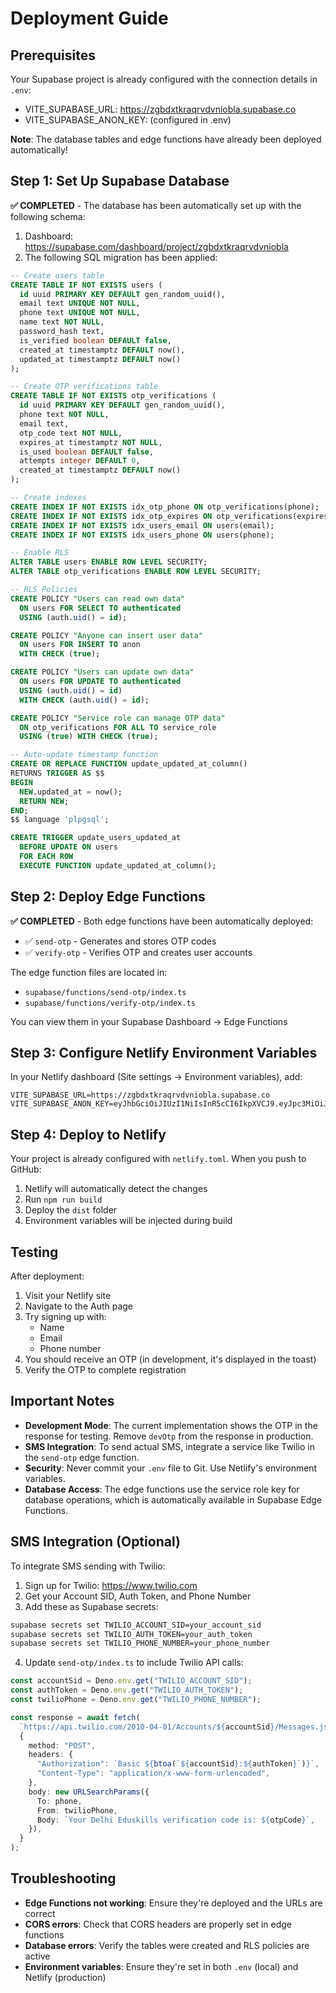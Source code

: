 # Deployment Guide

## Prerequisites

Your Supabase project is already configured with the connection details in `.env`:
- VITE_SUPABASE_URL: https://zgbdxtkraqrvdvniobla.supabase.co
- VITE_SUPABASE_ANON_KEY: (configured in .env)

**Note**: The database tables and edge functions have already been deployed automatically!

## Step 1: Set Up Supabase Database

**✅ COMPLETED** - The database has been automatically set up with the following schema:

1. Dashboard: https://supabase.com/dashboard/project/zgbdxtkraqrvdvniobla
2. The following SQL migration has been applied:

```sql
-- Create users table
CREATE TABLE IF NOT EXISTS users (
  id uuid PRIMARY KEY DEFAULT gen_random_uuid(),
  email text UNIQUE NOT NULL,
  phone text UNIQUE NOT NULL,
  name text NOT NULL,
  password_hash text,
  is_verified boolean DEFAULT false,
  created_at timestamptz DEFAULT now(),
  updated_at timestamptz DEFAULT now()
);

-- Create OTP verifications table
CREATE TABLE IF NOT EXISTS otp_verifications (
  id uuid PRIMARY KEY DEFAULT gen_random_uuid(),
  phone text NOT NULL,
  email text,
  otp_code text NOT NULL,
  expires_at timestamptz NOT NULL,
  is_used boolean DEFAULT false,
  attempts integer DEFAULT 0,
  created_at timestamptz DEFAULT now()
);

-- Create indexes
CREATE INDEX IF NOT EXISTS idx_otp_phone ON otp_verifications(phone);
CREATE INDEX IF NOT EXISTS idx_otp_expires ON otp_verifications(expires_at);
CREATE INDEX IF NOT EXISTS idx_users_email ON users(email);
CREATE INDEX IF NOT EXISTS idx_users_phone ON users(phone);

-- Enable RLS
ALTER TABLE users ENABLE ROW LEVEL SECURITY;
ALTER TABLE otp_verifications ENABLE ROW LEVEL SECURITY;

-- RLS Policies
CREATE POLICY "Users can read own data"
  ON users FOR SELECT TO authenticated
  USING (auth.uid() = id);

CREATE POLICY "Anyone can insert user data"
  ON users FOR INSERT TO anon
  WITH CHECK (true);

CREATE POLICY "Users can update own data"
  ON users FOR UPDATE TO authenticated
  USING (auth.uid() = id)
  WITH CHECK (auth.uid() = id);

CREATE POLICY "Service role can manage OTP data"
  ON otp_verifications FOR ALL TO service_role
  USING (true) WITH CHECK (true);

-- Auto-update timestamp function
CREATE OR REPLACE FUNCTION update_updated_at_column()
RETURNS TRIGGER AS $$
BEGIN
  NEW.updated_at = now();
  RETURN NEW;
END;
$$ language 'plpgsql';

CREATE TRIGGER update_users_updated_at
  BEFORE UPDATE ON users
  FOR EACH ROW
  EXECUTE FUNCTION update_updated_at_column();
```

## Step 2: Deploy Edge Functions

**✅ COMPLETED** - Both edge functions have been automatically deployed:

- ✅ `send-otp` - Generates and stores OTP codes
- ✅ `verify-otp` - Verifies OTP and creates user accounts

The edge function files are located in:
- `supabase/functions/send-otp/index.ts`
- `supabase/functions/verify-otp/index.ts`

You can view them in your Supabase Dashboard → Edge Functions

## Step 3: Configure Netlify Environment Variables

In your Netlify dashboard (Site settings → Environment variables), add:

```
VITE_SUPABASE_URL=https://zgbdxtkraqrvdvniobla.supabase.co
VITE_SUPABASE_ANON_KEY=eyJhbGciOiJIUzI1NiIsInR5cCI6IkpXVCJ9.eyJpc3MiOiJzdXBhYmFzZSIsInJlZiI6InpnYmR4dGtyYXFydmR2bmlvYmxhIiwicm9sZSI6ImFub24iLCJpYXQiOjE3NTk4MDk0NzUsImV4cCI6MjA3NTM4NTQ3NX0.fVl27HRloSCRF_q3vHXulcRac28wb3JB4LbRuMglDkw
```

## Step 4: Deploy to Netlify

Your project is already configured with `netlify.toml`. When you push to GitHub:

1. Netlify will automatically detect the changes
2. Run `npm run build`
3. Deploy the `dist` folder
4. Environment variables will be injected during build

## Testing

After deployment:

1. Visit your Netlify site
2. Navigate to the Auth page
3. Try signing up with:
   - Name
   - Email
   - Phone number
4. You should receive an OTP (in development, it's displayed in the toast)
5. Verify the OTP to complete registration

## Important Notes

- **Development Mode**: The current implementation shows the OTP in the response for testing. Remove `devOtp` from the response in production.
- **SMS Integration**: To send actual SMS, integrate a service like Twilio in the `send-otp` edge function.
- **Security**: Never commit your `.env` file to Git. Use Netlify's environment variables.
- **Database Access**: The edge functions use the service role key for database operations, which is automatically available in Supabase Edge Functions.

## SMS Integration (Optional)

To integrate SMS sending with Twilio:

1. Sign up for Twilio: https://www.twilio.com
2. Get your Account SID, Auth Token, and Phone Number
3. Add these as Supabase secrets:
```bash
supabase secrets set TWILIO_ACCOUNT_SID=your_account_sid
supabase secrets set TWILIO_AUTH_TOKEN=your_auth_token
supabase secrets set TWILIO_PHONE_NUMBER=your_phone_number
```

4. Update `send-otp/index.ts` to include Twilio API calls:
```typescript
const accountSid = Deno.env.get("TWILIO_ACCOUNT_SID");
const authToken = Deno.env.get("TWILIO_AUTH_TOKEN");
const twilioPhone = Deno.env.get("TWILIO_PHONE_NUMBER");

const response = await fetch(
  `https://api.twilio.com/2010-04-01/Accounts/${accountSid}/Messages.json`,
  {
    method: "POST",
    headers: {
      "Authorization": `Basic ${btoa(`${accountSid}:${authToken}`)}`,
      "Content-Type": "application/x-www-form-urlencoded",
    },
    body: new URLSearchParams({
      To: phone,
      From: twilioPhone,
      Body: `Your Delhi Eduskills verification code is: ${otpCode}`,
    }),
  }
);
```

## Troubleshooting

- **Edge Functions not working**: Ensure they're deployed and the URLs are correct
- **CORS errors**: Check that CORS headers are properly set in edge functions
- **Database errors**: Verify the tables were created and RLS policies are active
- **Environment variables**: Ensure they're set in both `.env` (local) and Netlify (production)
